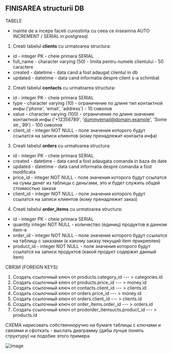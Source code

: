 ## FINISAREA structurii DB



TABELE

* inainte de a incepe faceti cunostinta cu ceea ce inseamna AUTO INCREMENT / SERIAL in postgresql


1. Creati tabelul **clients** cu urmatoarea structura:
  * id - integer PK - cheie primara SERIAL
  * full_name - character varying (50) - limita pentru numele clientului - 50 caractere
  * created - datetime - data cand a fost adaugat clientul in db
  * updated - datetime - data cand informatia despre client s-a schimbat

2. Creati tabelul **contacts** cu urmatoarea structura:
  * id - integer PK - cheie primara SERIAL
  * type - character varying (10) - ограничение по длине тип контактной инфы ('phone', 'email', 'address') - 10 сиволов
  * value - character varying (100) - ограничение по длине значение контактной инфы ('+12356789', 'dummyemail@domain.example', 'Some str., 99') - 100 сиволов
  * client_id - integer NOT NULL - поле значения которого будут ссылатся на записи клиентов (кому пренадлежит контакта инфа)
  
3. Creati tabelul **orders** cu urmatoarea structura:
  * id - integer PK - cheie primara SERIAL
  * created - datetime - data cand a fost adaugata comanda in baza de date
  * updated - datetime - data cand informatia despre comanda a fost modificata
  * price_id - integer NOT NULL - поле значения которого будут ссылатся на сумы денег из таблицы с деньгами, это и будет служить общей стоимостью заказа
  * client_id - integer NOT NULL - поле значения которого будут ссылатся на записи клиентов (кому пренадлежит заказ)

4. Creati tabelul **order_items** cu urmatoarea structura:
  * id - integer PK - cheie primara SERIAL
  * quantity integer NOT NULL - количество (единиц) продуктов в данном item-e
  * order_id - integer NOT NULL - поле значения которого будут ссылатся на таблицу с заказами (к какому заказу текущий item прикреплен)
  * product_id - integer NOT NULL - поле значения которого будут ссылатся на записи продуктов (какой продукт содержит данный item)


СВЯЗИ (FOREIGN KEYS)

1. Создать ссылочный ключ от products.category_id --- > categories.id
2. Создать ссылочный ключ от products.price_id    --- > money.id
3. Создать ссылочный ключ от contacts.client_id   --- > clients.id 
4. Создать ссылочный ключ от orders.price_id      --- > money.id 
5. Создать ссылочный ключ от orders.client_id     --- > clients.id 
6. Создать ссылочный ключ от order_items.order_id    --- > orders.id 
7. Создать ссылочный ключ от prodorder_itemsucts.product_id    --- > products.id 



СХЕМА
нарисовать собственноручно на бумаге таблицы с ключами и связями и сфоткать - выслать диаграмму (дабы лучше понять структуру)
на подобие этого примера

![image](https://user-images.githubusercontent.com/4667821/129709999-651874f9-f6cf-49a9-ad21-04199af137ab.png)




